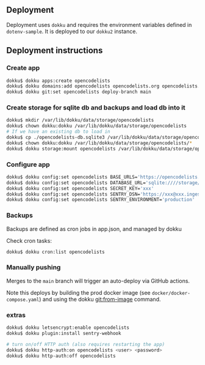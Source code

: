## Deployment

Deployment uses `dokku` and requires the environment variables defined in `dotenv-sample`.
It is deployed to our `dokku2` instance.

## Deployment instructions

### Create app

```sh
dokku$ dokku apps:create opencodelists
dokku$ dokku domains:add opencodelists opencodelists.org opencodelists.opensafely.org
dokku$ dokku git:set opencodelists deploy-branch main
```

### Create storage for sqlite db and backups and load db into it
```sh
dokku$ mkdir /var/lib/dokku/data/storage/opencodelists
dokku$ chown dokku:dokku /var/lib/dokku/data/storage/opencodelists
# If we have an existing db to load in
dokku$ cp ./opencodelists-db.sqlite3 /var/lib/dokku/data/storage/opencodelists/db.sqlite3
dokku$ chown dokku:dokku /var/lib/dokku/data/storage/opencodelists/*
dokku$ dokku storage:mount opencodelists /var/lib/dokku/data/storage/opencodelists/:/storage
```

### Configure app

```sh
dokku$ dokku config:set opencodelists BASE_URLS='https://opencodelists.org,https://opencodelists.opensafely.org'
dokku$ dokku config:set opencodelists DATABASE_URL='sqlite:////storage/db.sqlite3'
dokku$ dokku config:set opencodelists SECRET_KEY='xxx'
dokku$ dokku config:set opencodelists SENTRY_DSN='https://xxx@xxx.ingest.sentry.io/xxx'
dokku$ dokku config:set opencodelists SENTRY_ENVIRONMENT='production'
```

### Backups
Backups are defined as cron jobs in app.json, and managed by dokku

Check cron tasks:
```sh
dokku$ dokku cron:list opencodelists
```

### Manually pushing

Merges to the `main` branch will trigger an auto-deploy via GitHub actions.

Note this deploys by building the prod docker image (see `docker/docker-compose.yaml`) and using the dokku [git:from-image](https://dokku.com/docs/deployment/methods/git/#initializing-an-app-repository-from-a-docker-image) command.


### extras

```sh
dokku$ dokku letsencrypt:enable opencodelists
dokku$ dokku plugin:install sentry-webhook

# turn on/off HTTP auth (also requires restarting the app)
dokku$ dokku http-auth:on opencodelists <user> <password>
dokku$ dokku http-auth:off opencodelists
```
